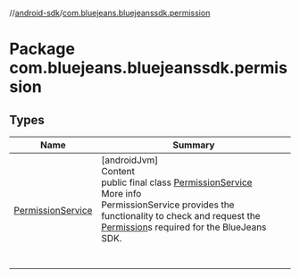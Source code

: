 //[android-sdk](../../index.md)/[com.bluejeans.bluejeanssdk.permission](index.md)



# Package com.bluejeans.bluejeanssdk.permission  


## Types  
  
|  Name |  Summary | 
|---|---|
| <a name="com.bluejeans.bluejeanssdk.permission/PermissionService///PointingToDeclaration/"></a>[PermissionService](-permission-service/index.md)| <a name="com.bluejeans.bluejeanssdk.permission/PermissionService///PointingToDeclaration/"></a>[androidJvm]  <br>Content  <br>public final class [PermissionService](-permission-service/index.md)  <br>More info  <br>PermissionService provides the functionality to check and request the [Permission](-permission-service/-permission/index.md)s required for the BlueJeans SDK.  <br><br><br>|


